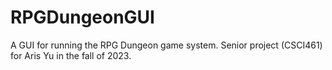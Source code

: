 # RPGDungeonGUI
A GUI for running the RPG Dungeon game system. Senior project (CSCI461) for Aris Yu in the fall of 2023.
